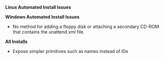**Linux Automated Install Issues**


**Windows Automated Install Issues**

* No method for adding a floppy disk or attaching a secondary CD-ROM that contains the unattend.xml file.

**All Installs**

* Expose simpler primitives such as names instead of IDs